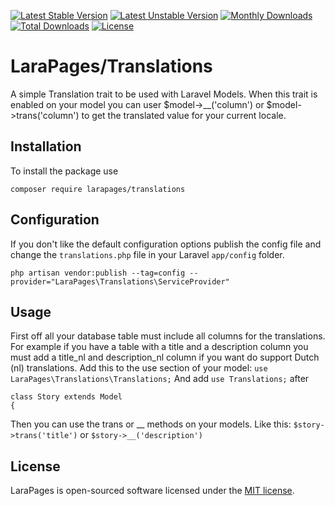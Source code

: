 [![Latest Stable Version](https://poser.pugx.org/larapages/translations/v/stable)](https://packagist.org/packages/larapages/translations)
[![Latest Unstable Version](https://poser.pugx.org/larapages/translations/v/unstable)](https://packagist.org/packages/larapages/translations)
[![Monthly Downloads](https://poser.pugx.org/larapages/translations/d/monthly)](https://packagist.org/packages/larapages/translations)
[![Total Downloads](https://poser.pugx.org/larapages/translations/downloads)](https://packagist.org/packages/larapages/translations)
[![License](https://poser.pugx.org/larapages/translations/license)](https://packagist.org/packages/larapages/translations)

# LaraPages/Translations
A simple Translation trait to be used with Laravel Models.
When this trait is enabled on your model you can user $model->__('column') or $model->trans('column') to get the translated value for your current locale.

## Installation
To install the package use

`composer require larapages/translations`

## Configuration
If you don't like the default configuration options publish the config file and change the `translations.php` file in your Laravel `app/config` folder.

`php artisan vendor:publish --tag=config --provider="LaraPages\Translations\ServiceProvider"` 

## Usage
First off all your database table must include all columns for the translations. For example if you have a table with a title and a description column you must add a title_nl and description_nl column if you want do support Dutch (nl) translations.
Add this to the use section of your model:
```use LaraPages\Translations\Translations;```
And add
```use Translations;```
after 
```
class Story extends Model
{
```
Then you can use the trans or __ methods on your models. Like this:
```$story->trans('title')``` or ```$story->__('description')```

## License
LaraPages is open-sourced software licensed under the [MIT license](https://opensource.org/licenses/MIT).

